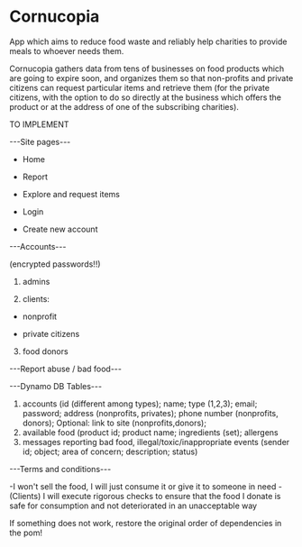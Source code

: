 # Cornucopia


App which aims to reduce food waste and reliably help charities to provide meals to whoever needs them.

Cornucopia gathers data from tens of businesses on food products which are going to expire soon, and organizes them so that non-profits and private citizens can request particular items and retrieve them (for the private citizens, with the option to do so directly at the business which offers the product or at the address of one of the subscribing charities).


TO IMPLEMENT

---Site pages---

- Home

- Report

- Explore and request items

- Login

- Create new account


---Accounts---

(encrypted passwords!!)

1) admins

2) clients:

- nonprofit

- private citizens


3) food donors


---Report abuse / bad food---


---Dynamo DB Tables---

1) accounts (id (different among types); name; type (1,2,3); email; password; address (nonprofits, privates); phone number (nonprofits, donors); Optional: link to site (nonprofits,donors);
2) available food (product id; product name; ingredients (set); allergens
3) messages reporting bad food, illegal/toxic/inappropriate events (sender id; object; area of concern; description; status)

---Terms and conditions---

-I won't sell the food, I will just consume it or give it to someone in need
-(Clients) I will execute rigorous checks to ensure that the food I donate is safe for consumption and not deteriorated in an unacceptable way


If something does not work, restore the original order of dependencies in the pom!
